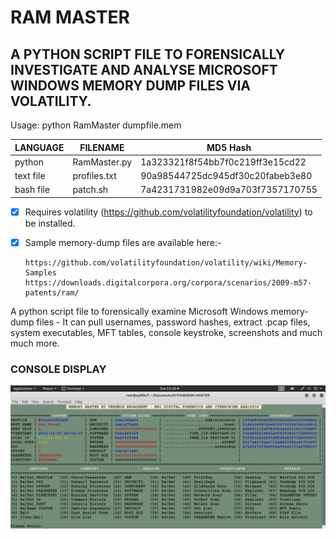 # RAM MASTER
## A PYTHON SCRIPT FILE TO FORENSICALLY INVESTIGATE AND ANALYSE MICROSOFT WINDOWS MEMORY DUMP FILES VIA VOLATILITY.

Usage: python RamMaster dumpfile.mem

| LANGUAGE  | FILENAME         | MD5 Hash                         |
|------     |------            | -------                          |
| python    | RamMaster.py     | 1a323321f8f54bb7f0c219ff3e15cd22 |
| text file | profiles.txt     | 90a98544725dc945df30c20fabeb3e80 |
| bash file | patch.sh         | 7a4231731982e09d9a703f7357170755 |

- [x] Requires volatility (https://github.com/volatilityfoundation/volatility) to be installed.
- [x] Sample memory-dump files are available here:-</br>

      https://github.com/volatilityfoundation/volatility/wiki/Memory-Samples
      https://downloads.digitalcorpora.org/corpora/scenarios/2009-m57-patents/ram/

A python script file to forensically examine Microsoft Windows memory-dump files - It can pull usernames, password hashes, extract .pcap files, system executables, MFT tables, console keystroke, screenshots and much much more.

### CONSOLE DISPLAY
![Screenshot](picture1.png)
